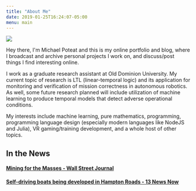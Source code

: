 ```yaml
---
title: "About Me"
date: 2019-01-25T16:24:07-05:00
menu: main
---
```


![](/img/portrait.png)

Hey there, I'm Michael Poteat and this is my online portfolio and blog, where I
broadcast and archive personal projects I work on, and discuss/post things I
find interesting online.

I work as a graduate research assistant at Old Dominion University. My current
topic of research is LTL (linear-temporal logic) and its application for
monitoring and verification of mission correctness in autonomous robotics. As
well, some future research planned will include utilization of machine learning
to produce temporal models that detect adverse operational conditions.

My interests include machine learning, pure mathematics, programming,
programming language design (especially modern languages like NodeJS and Julia),
VR gaming/training development, and a whole host of other topics.

## In the News

#### [Mining for the Masses - Wall Street Journal](https://www.wsj.com/articles/the-rise-of-bitcoin-factories-mining-for-the-masses-1519209000)

#### [Self-driving boats being developed in Hampton Roads - 13 News Now](https://www.13newsnow.com/article/news/local/self-driving-boats-being-developed-in-hampton-roads/291-579008922)
